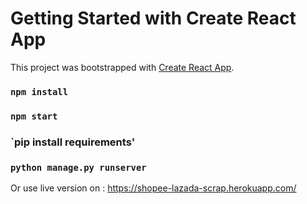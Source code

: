 # Getting Started with Create React App

This project was bootstrapped with [Create React App](https://github.com/facebook/create-react-app).

### `npm install`
### `npm start`
### `pip install requirements'
### `python manage.py runserver`

Or use live version on : https://shopee-lazada-scrap.herokuapp.com/

